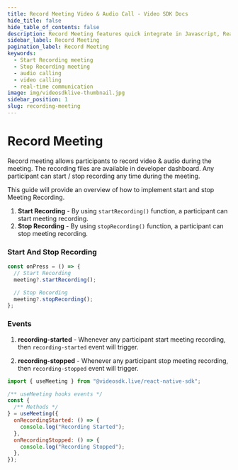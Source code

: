 ```yaml
---
title: Record Meeting Video & Audio Call - Video SDK Docs
hide_title: false
hide_table_of_contents: false
description: Record Meeting features quick integrate in Javascript, React JS, Android, IOS, React Native, Flutter with Video SDK to add live video & audio conferencing to your applications.
sidebar_label: Record Meeting
pagination_label: Record Meeting
keywords:
  - Start Recording meeting
  - Stop Recording meeting
  - audio calling
  - video calling
  - real-time communication
image: img/videosdklive-thumbnail.jpg
sidebar_position: 1
slug: recording-meeting
---
```


# Record Meeting

Record meeting allows participants to record video & audio during the meeting. The recording files are available in developer dashboard.
Any participant can start / stop recording any time during the meeting.

This guide will provide an overview of how to implement start and stop Meeting Recording.

1. **Start Recording** - By using `startRecording()` function, a participant can start meeting recording.
2. **Stop Recording** - By using `stopRecording()` function, a participant can stop meeting recording.

### Start And Stop Recording


```js
const onPress = () => {
  // Start Recording
  meeting?.startRecording();

  // Stop Recording
  meeting?.stopRecording();
};
```

### Events

1. **recording-started** - Whenever any participant start meeting recording, then `recording-started` event will trigger.

2. **recording-stopped** - Whenever any participant stop meeting recording, then `recording-stopped` event will trigger.


```js
import { useMeeting } from "@videosdk.live/react-native-sdk";

/** useMeeting hooks events */
const {
  /** Methods */
} = useMeeting({
  onRecordingStarted: () => {
    console.log("Recording Started");
  },
  onRecordingStopped: () => {
    console.log("Recording Stopped");
  },
});
```